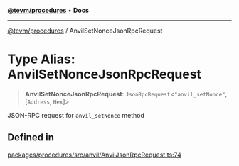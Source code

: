 [**@tevm/procedures**](../README.md) • **Docs**

***

[@tevm/procedures](../globals.md) / AnvilSetNonceJsonRpcRequest

# Type Alias: AnvilSetNonceJsonRpcRequest

> **AnvilSetNonceJsonRpcRequest**: `JsonRpcRequest`\<`"anvil_setNonce"`, [`Address`, `Hex`]\>

JSON-RPC request for `anvil_setNonce` method

## Defined in

[packages/procedures/src/anvil/AnvilJsonRpcRequest.ts:74](https://github.com/evmts/tevm-monorepo/blob/main/packages/procedures/src/anvil/AnvilJsonRpcRequest.ts#L74)

